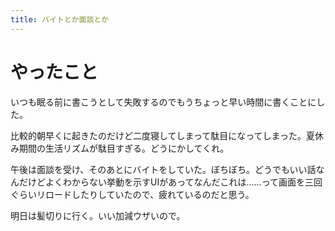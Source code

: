 ```yaml
---
title: バイトとか面談とか
---
```


# やったこと

いつも眠る前に書こうとして失敗するのでもうちょっと早い時間に書くことにした。

比較的朝早くに起きたのだけど二度寝してしまって駄目になってしまった。夏休み期間の生活リズムが駄目すぎる。どうにかしてくれ。

午後は面談を受け、そのあとにバイトをしていた。ぼちぼち。どうでもいい話なんだけどよくわからない挙動を示すUIがあってなんだこれは……って画面を三回ぐらいリロードしたりしていたので、疲れているのだと思う。

明日は髪切りに行く。いい加減ウザいので。
